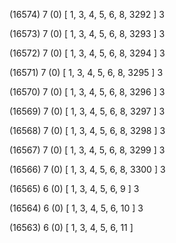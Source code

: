 (16574) 7 (0) [ 1, 3, 4, 5, 6, 8, 3292 ] 3 


(16573) 7 (0) [ 1, 3, 4, 5, 6, 8, 3293 ] 3 


(16572) 7 (0) [ 1, 3, 4, 5, 6, 8, 3294 ] 3 


(16571) 7 (0) [ 1, 3, 4, 5, 6, 8, 3295 ] 3 


(16570) 7 (0) [ 1, 3, 4, 5, 6, 8, 3296 ] 3 


(16569) 7 (0) [ 1, 3, 4, 5, 6, 8, 3297 ] 3 


(16568) 7 (0) [ 1, 3, 4, 5, 6, 8, 3298 ] 3 


(16567) 7 (0) [ 1, 3, 4, 5, 6, 8, 3299 ] 3 


(16566) 7 (0) [ 1, 3, 4, 5, 6, 8, 3300 ] 3 


(16565) 6 (0) [ 1, 3, 4, 5, 6, 9 ] 3 


(16564) 6 (0) [ 1, 3, 4, 5, 6, 10 ] 3 


(16563) 6 (0) [ 1, 3, 4, 5, 6, 11 ]  


